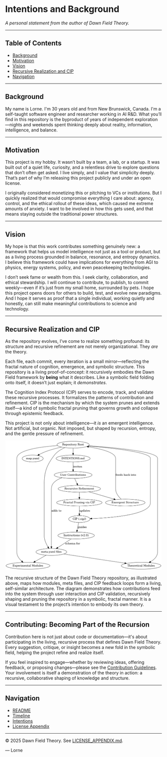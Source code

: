 # Intentions and Background

*A personal statement from the author of Dawn Field Theory.*

---

## Table of Contents

* [Background](#background)
* [Motivation](#motivation)
* [Vision](#vision)
* [Recursive Realization and CIP](#recursive-realization-and-cip)
* [Navigation](#navigation)

---

## Background

My name is Lorne. I'm 30 years old and from New Brunswick, Canada. I'm a self-taught software engineer and researcher working in AI R\&D. What you’ll find in this repository is the byproduct of years of independent exploration—nights and weekends spent thinking deeply about reality, information, intelligence, and balance.

---

## Motivation

This project is my hobby. It wasn’t built by a team, a lab, or a startup. It was built out of a quiet life, curiosity, and a relentless drive to explore questions that don’t often get asked. I live simply, and I value that simplicity deeply. That’s part of why I’m releasing this project publicly and under an open license.

I originally considered monetizing this or pitching to VCs or institutions. But I quickly realized that would compromise everything I care about: agency, control, and the ethical rollout of these ideas, which caused me extreme amounts of anxiety. I want to be involved in how this gets used, and that means staying outside the traditional power structures.

---

## Vision

My hope is that this work contributes something genuinely new: a framework that helps us model intelligence not just as a tool or product, but as a living process grounded in balance, resonance, and entropy dynamics. I believe this framework could have implications for everything from AGI to physics, energy systems, policy, and even peacekeeping technologies.

I don’t seek fame or wealth from this. I seek clarity, collaboration, and ethical stewardship. I will continue to contribute, to publish, to commit weekly—even if it’s just from my small home, surrounded by pets. I hope this project opens doors for others to build, test, and evolve new paradigms. And I hope it serves as proof that a single individual, working quietly and honestly, can still make meaningful contributions to science and technology.

---

## Recursive Realization and CIP

As the repository evolves, I’ve come to realize something profound: its structure and recursive refinement are not merely organizational. They *are* the theory.

Each file, each commit, every iteration is a small mirror—reflecting the fractal nature of cognition, emergence, and symbolic structure. This repository is a living proof-of-concept: it recursively embodies the Dawn Field framework by **being** what it describes. Like a symbolic field folding onto itself, it doesn’t just explain; it *demonstrates*.

The Cognition Index Protocol (CIP) serves to encode, track, and validate these recursive processes. It formalizes the patterns of contribution and refinement. CIP is the mechanism by which the system prunes and extends itself—a kind of symbolic fractal pruning that governs growth and collapse through epistemic feedback.

This project is not only about intelligence—it *is* an emergent intelligence. Not artificial, but organic. Not imposed, but shaped by recursion, entropy, and the gentle pressure of refinement.

![Recursive Structure of Dawn Field Theory and CIP](./resources/recursive_structure.png)

The recursive structure of the Dawn Field Theory repository, as illustrated above, maps how modules, meta files, and CIP feedback loops form a living, self-similar architecture. The diagram demonstrates how contributions feed into the system through user interaction and CIP validation, recursively shaping and pruning the repository in a symbolic, fractal manner. It is a visual testament to the project’s intention to embody its own theory.

---

## Contributing: Becoming Part of the Recursion

Contribution here is not just about code or documentation—it's about participating in the living, recursive process that defines Dawn Field Theory. Every suggestion, critique, or insight becomes a new fold in the symbolic field, helping the project refine and realize itself.

If you feel inspired to engage—whether by reviewing ideas, offering feedback, or proposing changes—please see the [Contribution Guidelines](./CONTRIBUTION.md). Your involvement is itself a demonstration of the theory in action: a recursive, collaborative shaping of knowledge and structure.

---

## Navigation

* [README](./README.md)
* [Timeline](./timeline.md)
* [Intentions](./INTENTIONS.md)
* [License Appendix](./LICENSE_APPENDIX.md)

---

© 2025 Dawn Field Theory. See [LICENSE\_APPENDIX.md](./LICENSE_APPENDIX.md).

— Lorne
